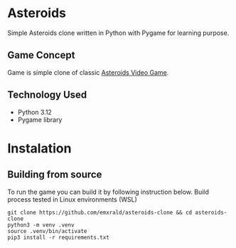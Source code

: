 # Asteroids

Simple Asteroids clone written in Python with Pygame for learning purpose.


## Game Concept
Game is simple clone of classic [Asteroids Video Game](https://en.wikipedia.org/wiki/Asteroids_(video_game)).


## Technology Used
- Python 3.12
- Pygame library

# Instalation

## Building from source

To run the game you can build it by following instruction below.
Build process tested in Linux environments (WSL) 

```
git clone https://github.com/emxrald/asteroids-clone && cd asteroids-clone
python3 -m venv .venv
source .venv/bin/activate
pip3 install -r requirements.txt
```